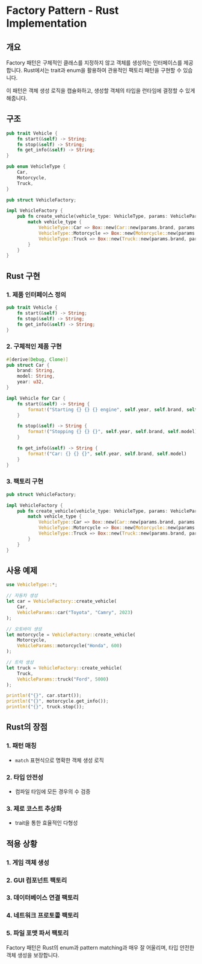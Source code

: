 # Factory Pattern - Rust Implementation

## 개요

Factory 패턴은 구체적인 클래스를 지정하지 않고 객체를 생성하는 인터페이스를 제공합니다. Rust에서는 trait과 enum을 활용하여 관용적인 팩토리 패턴을 구현할 수 있습니다.

이 패턴은 객체 생성 로직을 캡슐화하고, 생성할 객체의 타입을 런타임에 결정할 수 있게 해줍니다.

## 구조

```rust
pub trait Vehicle {
    fn start(&self) -> String;
    fn stop(&self) -> String;
    fn get_info(&self) -> String;
}

pub enum VehicleType {
    Car,
    Motorcycle,
    Truck,
}

pub struct VehicleFactory;

impl VehicleFactory {
    pub fn create_vehicle(vehicle_type: VehicleType, params: VehicleParams) -> Box<dyn Vehicle> {
        match vehicle_type {
            VehicleType::Car => Box::new(Car::new(params.brand, params.model, params.year)),
            VehicleType::Motorcycle => Box::new(Motorcycle::new(params.brand, params.engine_size)),
            VehicleType::Truck => Box::new(Truck::new(params.brand, params.capacity)),
        }
    }
}
```

## Rust 구현

### 1. 제품 인터페이스 정의
```rust
pub trait Vehicle {
    fn start(&self) -> String;
    fn stop(&self) -> String;
    fn get_info(&self) -> String;
}
```

### 2. 구체적인 제품 구현
```rust
#[derive(Debug, Clone)]
pub struct Car {
    brand: String,
    model: String,
    year: u32,
}

impl Vehicle for Car {
    fn start(&self) -> String {
        format!("Starting {} {} {} engine", self.year, self.brand, self.model)
    }

    fn stop(&self) -> String {
        format!("Stopping {} {} {}", self.year, self.brand, self.model)
    }

    fn get_info(&self) -> String {
        format!("Car: {} {} {}", self.year, self.brand, self.model)
    }
}
```

### 3. 팩토리 구현
```rust
pub struct VehicleFactory;

impl VehicleFactory {
    pub fn create_vehicle(vehicle_type: VehicleType, params: VehicleParams) -> Box<dyn Vehicle> {
        match vehicle_type {
            VehicleType::Car => Box::new(Car::new(params.brand, params.model, params.year)),
            VehicleType::Motorcycle => Box::new(Motorcycle::new(params.brand, params.engine_size)),
            VehicleType::Truck => Box::new(Truck::new(params.brand, params.capacity)),
        }
    }
}
```

## 사용 예제

```rust
use VehicleType::*;

// 자동차 생성
let car = VehicleFactory::create_vehicle(
    Car,
    VehicleParams::car("Toyota", "Camry", 2023)
);

// 오토바이 생성
let motorcycle = VehicleFactory::create_vehicle(
    Motorcycle,
    VehicleParams::motorcycle("Honda", 600)
);

// 트럭 생성
let truck = VehicleFactory::create_vehicle(
    Truck,
    VehicleParams::truck("Ford", 5000)
);

println!("{}", car.start());
println!("{}", motorcycle.get_info());
println!("{}", truck.stop());
```

## Rust의 장점

### 1. 패턴 매칭
- `match` 표현식으로 명확한 객체 생성 로직

### 2. 타입 안전성
- 컴파일 타임에 모든 경우의 수 검증

### 3. 제로 코스트 추상화
- trait을 통한 효율적인 다형성

## 적용 상황

### 1. 게임 객체 생성
### 2. GUI 컴포넌트 팩토리
### 3. 데이터베이스 연결 팩토리
### 4. 네트워크 프로토콜 팩토리
### 5. 파일 포맷 파서 팩토리

Factory 패턴은 Rust의 enum과 pattern matching과 매우 잘 어울리며, 타입 안전한 객체 생성을 보장합니다.